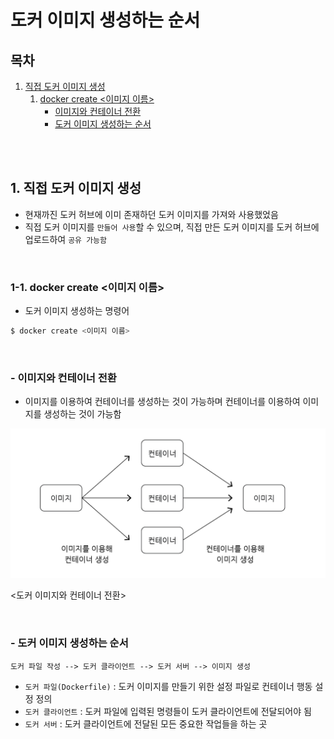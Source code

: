 # 도커 이미지 생성하는 순서

## 목차

1. [직접 도커 이미지 생성](#1-직접-도커-이미지-생성)
    1. [docker create <이미지 이름>](#1-1-docker-create-이미지-이름)
        - [이미지와 컨테이너 전환](#--이미지와-컨테이너-전환)
        - [도커 이미지 생성하는 순서](#--도커-이미지-생성하는-순서)

<br/>
<br/>

## 1. 직접 도커 이미지 생성

- 현재까진 도커 허브에 이미 존재하던 도커 이미지를 가져와 사용했었음
- 직접 도커 이미지를 `만들어 사용`할 수 있으며, 직접 만든 도커 이미지를 도커 허브에 업로드하여 `공유 가능함`

<br/>

### 1-1. docker create <이미지 이름>

- 도커 이미지 생성하는 명령어

```bash
$ docker create <이미지 이름>
```
<br/>

### - 이미지와 컨테이너 전환

- 이미지를 이용하여 컨테이너를 생성하는 것이 가능하며 컨테이너를 이용하여 이미지를 생성하는 것이 가능함

![이미지 컨테이너 전환](../img/docker_image_container.png)

<도커 이미지와 컨테이너 전환>

<br/>

### - 도커 이미지 생성하는 순서

```
도커 파일 작성 --> 도커 클라이언트 --> 도커 서버 --> 이미지 생성
```

- `도커 파일(Dockerfile)` : 도커 이미지를 만들기 위한 설정 파일로 컨테이너 행동 설정 정의
- `도커 클라이언트` : 도커 파일에 입력된 명령들이 도커 클라이언트에 전달되어야 됨
- `도커 서버` : 도커 클라이언트에 전달된 모든 중요한 작업들을 하는 곳